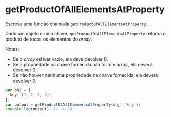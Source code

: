 # getProductOfAllElementsAtProperty

Escreva uma função chamada `getProductOfAllElementsAtProperty`.

Dado um objeto e uma chave, `getProductOfAllElementsAtProperty` retorna o produto de todos os elementos do _array_.

Notas:

* Se o _array_ estiver vazio, ela deve devolver 0.
* Se a propriedade na chave fornecida não for um _array_, ela deverá devolver 0.
* Se não houver nenhuma propriedade na chave fornecida, ela deverá devolver 0.

```javascript
var obj = {
  key: [1, 2, 3, 4];
};
var output = getProductOfAllElementsAtProperty(obj, 'key');
console.log(output); // -> 24
```

